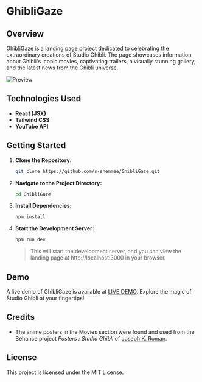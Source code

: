 # GhibliGaze

## Overview

GhibliGaze is a landing page project dedicated to celebrating the extraordinary creations of Studio Ghibli. The page showcases information about Ghibli's iconic movies, captivating trailers, a visually stunning gallery, and the latest news from the Ghibli universe.

![Preview](preview.jpg)

## Technologies Used

- **React (JSX)**
- **Tailwind CSS**
- **YouTube API**

## Getting Started

1. **Clone the Repository:**
   ```bash
   git clone https://github.com/s-shemmee/GhibliGaze.git
   ```

2. **Navigate to the Project Directory:**
   ```bash
   cd GhibliGaze
   ```

3. **Install Dependencies:**
   ```bash
   npm install
   ```

4. **Start the Development Server:**
   ```bash
   npm run dev
   ```
   > This will start the development server, and you can view the landing page at http://localhost:3000 in your browser.

## Demo

A live demo of GhibliGaze is available at [LIVE DEMO](https://ghibli-gaze.vercel.app). Explore the magic of Studio Ghibli at your fingertips!

## Credits

- The anime posters in the Movies section were found and used from the Behance project *Posters : Studio Ghibli* of [Joseph K. Roman](https://www.behance.net/josephroman).

## License

This project is licensed under the MIT License.
